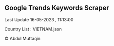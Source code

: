 

## Google Trends Keywords Scraper 
 
Last Update 16-05-2023 , 11:13:00

Country List :
VIETNAM.json



© Abdul Muttaqin 
